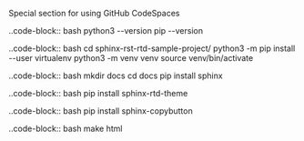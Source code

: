 Special section for using GitHub CodeSpaces

..code-block:: bash
  python3 --version
  pip --version

..code-block:: bash
  cd sphinx-rst-rtd-sample-project/
  python3 -m pip install --user virtualenv
  python3 -m venv venv
  source venv/bin/activate

..code-block:: bash
  mkdir docs
  cd docs
  pip install sphinx

..code-block:: bash
  pip install sphinx-rtd-theme

..code-block:: bash
  pip install sphinx-copybutton

..code-block:: bash
  make html
